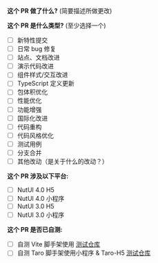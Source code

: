 <!--
请务必阅读贡献者指南:
https://github.com/jdf2e/nutui/issues/1671
-->

<!-- PULL REQUEST TEMPLATE -->
<!-- (Update "[ ]" to "[x]" to check a box) -->

**这个 PR 做了什么?** (简要描述所做更改)

**这个 PR 是什么类型?** (至少选择一个)

- [ ] 新特性提交
- [ ] 日常 bug 修复
- [ ] 站点、文档改进
- [ ] 演示代码改进
- [ ] 组件样式/交互改进
- [ ] TypeScript 定义更新
- [ ] 包体积优化
- [ ] 性能优化
- [ ] 功能增强
- [ ] 国际化改进
- [ ] 代码重构
- [ ] 代码风格优化
- [ ] 测试用例
- [ ] 分支合并
- [ ] 其他改动（是关于什么的改动？）

**这个 PR 涉及以下平台:**

- [ ] NutUI 4.0 H5
- [ ] NutUI 4.0 小程序
- [ ] NutUI 3.0 H5
- [ ] NutUI 3.0 小程序

**这个 PR 是否已自测:**

- [ ] 自测 Vite 脚手架使用 [测试仓库](https://github.com/jdf2e/nutui-demo/tree/dev/nutui4-vue/vite-ts)
- [ ] 自测 Taro 脚手架使用小程序 & Taro-H5 [测试仓库](https://github.com/jdf2e/nutui-demo/tree/dev/nutui4-vue/taro)
